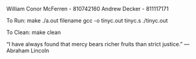 William Conor McFerren - 810742160
Andrew Decker - 811117171

To Run:
    make
    ./a.out filename
    gcc -o tinyc.out tinyc.s
    ./tinyc.out

To Clean:
    make clean

“I have always found that mercy bears richer fruits than strict justice.”
― Abraham Lincoln